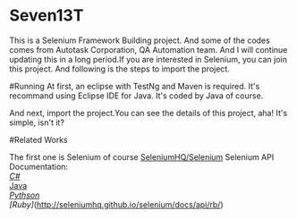 # Seven13T
This is a Selenium Framework Building project. And some of the codes comes from Autotask Corporation, QA Automation team. And I will continue updating this in a long period.If you are interested in Selenium, you can join this project.
And following is the steps to import the project.

#Running
 At first, an eclipse with TestNg and Maven is required. It's recommand using Eclipse IDE for Java. It's coded by Java of course.

 And next, import the project.You can see the details of this project, aha! It's simple, isn't it?

#Related Works

The first one is Selenium of course [SeleniumHQ/Selenium](https://github.com/SeleniumHQ/selenium)
 Selenium  API Documentation:<br> *[C#](http://seleniumhq.github.io/selenium/docs/api/dotnet/)<br>*[Java](http://seleniumhq.github.io/selenium/docs/api/java/index.html)<br>*[Pythson](http://seleniumhq.github.io/selenium/docs/api/py/)<br>[Ruby]*(http://seleniumhq.github.io/selenium/docs/api/rb/)

